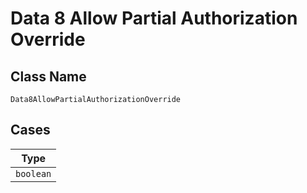 
# Data 8 Allow Partial Authorization Override

## Class Name

`Data8AllowPartialAuthorizationOverride`

## Cases

| Type |
|  --- |
| `boolean` |

